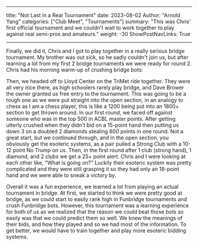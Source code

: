 ---
title: "Not Last in a Real Tournament"
date: 2023-08-02
Author: "Arnold Yang"
categories: ["Club Meet", "Tournaments"]
summary: "This was Chris' first official tournament and we couldn't wait to work together to play against real semi-pros and amateurs."
weight: -30
ShowPostNavLinks: True
___

Finally, we did it, Chris and I got to play together in a really serious bridge tournament. My brother was out sick, so he sadly couldn't join us, but after learning a lot from my first 2 bridge tournaments we were ready for round 2. Chris had his morning warm-up of crushing bridge bots:

Then, we headed off to Lloyd Center on the TriMet ride together. They were all very nice there, as high schoolers rarely play bridge, and Dave Brower the owner granted us free entry to the tournament. 
This was going to be a tough one as we were put straight into the open section, in an analogy to chess as I am a chess player, this is like a 1200 being put into an 1800+ section to get thrown around. 
In our first round, we faced off against someone who was in the top 500 in ACBL master points. After getting utterly crushed when they didn't bid on a 15-point hand then putting us down 3 on a doubled 2 diamonds stealing 800 points in one round.
Not a great start, but we continued through, and in the open section, you obviously get the esoteric systems, as a pair pulled a Strong Club with a 10-12 point No Trump on us. Then, in the first round after 1 club (strong hand), 1 diamond, and 2 clubs we get a 25+ point alert. Chris and I were looking at each other like, "What is going on?" Luckily their esoteric system was pretty complicated and they were still grasping it so they had only an 18-point hand and we were able to sneak a victory by. 

Overall it was a fun experience, we learned a lot from playing an actual tournament in bridge. At first, we started to think we were pretty good at bridge, as we could start to easily rank high in Funbridge tournaments and crush Funbridge bots. However, this tournament was a learning experience for both of us as we realized that the reason we could beat those bots so easily was that we could predict them so well. We knew the meanings of their bids, and how they played and so we had most of the information.
To get better, we would have to train together and play more esoteric bidding systems. 
